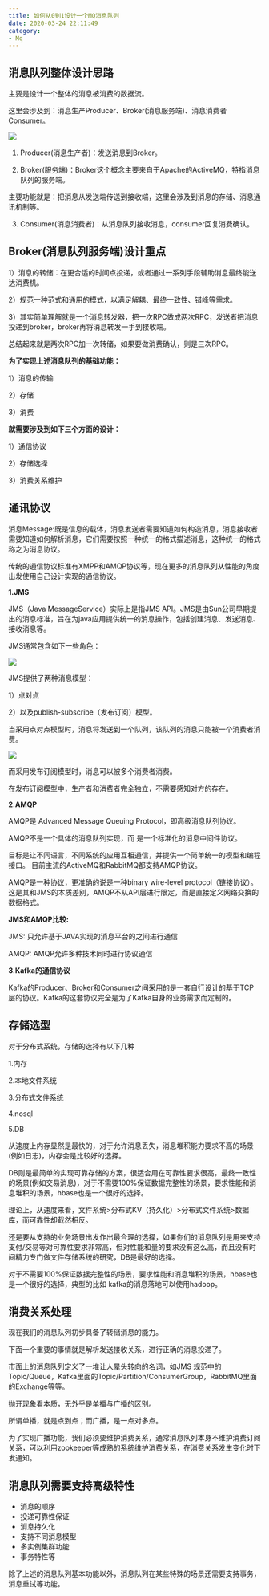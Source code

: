 ```yaml
---
title: 如何从0到1设计一个MQ消息队列
date: 2020-03-24 22:11:49
category:
- Mq
---
```


## 消息队列整体设计思路

主要是设计一个整体的消息被消费的数据流。

这里会涉及到：消息生产Producer、Broker(消息服务端)、消息消费者Consumer。

![](https://raw.githubusercontent.com/Fi-Null/blog-pic/master/blog-pics/architect/mq.png)

1. Producer(消息生产者)：发送消息到Broker。

2. Broker(服务端)：Broker这个概念主要来自于Apache的ActiveMQ，特指消息队列的服务端。

主要功能就是：把消息从发送端传送到接收端，这里会涉及到消息的存储、消息通讯机制等。

3. Consumer(消息消费者)：从消息队列接收消息，consumer回复消费确认。

## Broker(消息队列服务端)设计重点

1）消息的转储：在更合适的时间点投递，或者通过一系列手段辅助消息最终能送达消费机。

2）规范一种范式和通用的模式，以满足解耦、最终一致性、错峰等需求。

3）其实简单理解就是一个消息转发器，把一次RPC做成两次RPC，发送者把消息投递到broker，broker再将消息转发一手到接收端。

总结起来就是两次RPC加一次转储，如果要做消费确认，则是三次RPC。

**为了实现上述消息队列的基础功能：**

1）消息的传输

2）存储

3）消费

**就需要涉及到如下三个方面的设计：**

1）通信协议

2）存储选择

3）消费关系维护 

## 通讯协议

消息Message:既是信息的载体，消息发送者需要知道如何构造消息，消息接收者需要知道如何解析消息，它们需要按照一种统一的格式描述消息，这种统一的格式称之为消息协议。

传统的通信协议标准有XMPP和AMQP协议等，现在更多的消息队列从性能的角度出发使用自己设计实现的通信协议。 

**1.JMS**

JMS（Java MessageService）实际上是指JMS API。JMS是由Sun公司早期提出的消息标准，旨在为java应用提供统一的消息操作，包括创建消息、发送消息、接收消息等。

JMS通常包含如下一些角色：

![](https://raw.githubusercontent.com/Fi-Null/blog-pic/master/blog-pics/architect/mq2.png)

JMS提供了两种消息模型：

1）点对点

2）以及publish-subscribe（发布订阅）模型。

当采用点对点模型时，消息将发送到一个队列，该队列的消息只能被一个消费者消费。

![](https://raw.githubusercontent.com/Fi-Null/blog-pic/master/blog-pics/architect/mq3.png)

而采用发布订阅模型时，消息可以被多个消费者消费。

在发布订阅模型中，生产者和消费者完全独立，不需要感知对方的存在。

**2.AMQP**

AMQP是 Advanced Message Queuing Protocol，即高级消息队列协议。

AMQP不是一个具体的消息队列实现，而 是一个标准化的消息中间件协议。

目标是让不同语言，不同系统的应用互相通信，并提供一个简单统一的模型和编程接口。 目前主流的ActiveMQ和RabbitMQ都支持AMQP协议。

AMQP是一种协议，更准确的说是一种binary wire-level protocol（链接协议）。这是其和JMS的本质差别，AMQP不从API层进行限定，而是直接定义网络交换的数据格式。

**JMS和AMQP比较:**

JMS: 只允许基于JAVA实现的消息平台的之间进行通信

AMQP: AMQP允许多种技术同时进行协议通信

**3.Kafka的通信协议**

Kafka的Producer、Broker和Consumer之间采用的是一套自行设计的基于TCP层的协议。Kafka的这套协议完全是为了Kafka自身的业务需求而定制的。

## 存储选型

对于分布式系统，存储的选择有以下几种

1.内存

2.本地文件系统

3.分布式文件系统

4.nosql

5.DB

从速度上内存显然是最快的，对于允许消息丢失，消息堆积能力要求不高的场景(例如日志)，内存会是比较好的选择。

DB则是最简单的实现可靠存储的方案，很适合用在可靠性要求很高，最终一致性的场景(例如交易消息)，对于不需要100%保证数据完整性的场景，要求性能和消息堆积的场景，hbase也是一个很好的选择。

理论上，从速度来看，文件系统>分布式KV（持久化）>分布式文件系统>数据库，而可靠性却截然相反。

还是要从支持的业务场景出发作出最合理的选择，如果你们的消息队列是用来支持支付/交易等对可靠性要求非常高，但对性能和量的要求没有这么高，而且没有时间精力专门做文件存储系统的研究，DB是最好的选择。

对于不需要100%保证数据完整性的场景，要求性能和消息堆积的场景，hbase也是一个很好的选择，典型的比如 kafka的消息落地可以使用hadoop。 

## 消费关系处理 

现在我们的消息队列初步具备了转储消息的能力。

下面一个重要的事情就是解析发送接收关系，进行正确的消息投递了。

市面上的消息队列定义了一堆让人晕头转向的名词，如JMS 规范中的Topic/Queue，Kafka里面的Topic/Partition/ConsumerGroup，RabbitMQ里面的Exchange等等。

抛开现象看本质，无外乎是单播与广播的区别。

所谓单播，就是点到点；而广播，是一点对多点。

为了实现广播功能，我们必须要维护消费关系，通常消息队列本身不维护消费订阅关系，可以利用zookeeper等成熟的系统维护消费关系，在消费关系发生变化时下发通知。

## 消息队列需要支持高级特性

- 消息的顺序
- 投递可靠性保证
- 消息持久化
- 支持不同消息模型
- 多实例集群功能
- 事务特性等

除了上述的消息队列基本功能以外，消息队列在某些特殊的场景还需要支持事务，消息重试等功能。